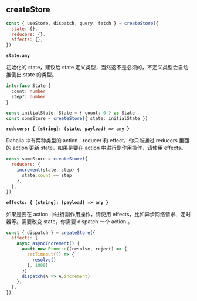 ## createStore

```js
const { useStore, dispatch, query, fetch } = createStore({
  state: {},
  reducers: {},
  affects: {},
})
```

**`state:any`**

初始化的 state，建议给 state 定义类型，当然这不是必须的，不定义类型会自动推倒出 state 的类型。

```ts
interface State {
  count: number
  step?: number
}

const initialState: State = { count: 0 } as State
const someStore = createStore({ state: initialState })
```

**`reducers: { [string]: (state, payload) => any }`**

Dahalia 中有两种类型的 action：reducer 和 effect，你只能通过 reducers 里面的 action 更新 state，如果是要在 action 中进行副作用操作，请使用 effects。

```js
const someStore = createStore({
  reducers: {
    increment(state, step) {
      state.count += step
    },
  },
})
```

**`effects: { [string]: (payload) => any }`**

如果是要在 action 中进行副作用操作，请使用 effects，比如异步网络请求、定时器等。需要改变 state，你需要 dispatch 一个 action 。

```js
const { dispatch } = createStore({
  effects: {
    async asyncIncrement() {
      await new Promise((resolve, reject) => {
        setTimeout(() => {
          resolve()
        }, 1000)
      })
      dispatch(A => A.increment)
    },
  },
})
```
